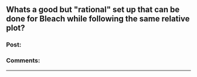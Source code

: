 ## Whats a good but "rational" set up that can be done for Bleach while following the same relative plot?

### Post:



### Comments:

---

